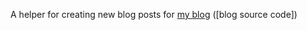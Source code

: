 A helper for creating new blog posts for [my blog] ([blog source code])

[my blog]: http://tshepang.net
[blog source]: http://bitbucket.org/tshepang/blog
